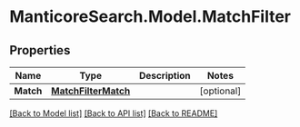 # ManticoreSearch.Model.MatchFilter

## Properties

Name | Type | Description | Notes
------------ | ------------- | ------------- | -------------
**Match** | [**MatchFilterMatch**](MatchFilterMatch.md) |  | [optional] 

[[Back to Model list]](../README.md#documentation-for-models) [[Back to API list]](../README.md#documentation-for-api-endpoints) [[Back to README]](../README.md)

